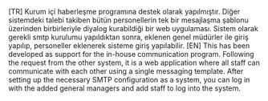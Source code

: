 [TR] Kurum içi haberleşme programına destek olarak yapılmıştır. Diğer sistemdeki talebi takiben bütün personellerin tek bir mesajlaşma şablonu üzerinden birbirleriyle diyalog kurabildiği bir web uygulaması. Sistem olarak gerekli smtp kurulumu yapıldıktan sonra, eklenen genel müdürler ile giriş yapılıp, personeller eklenerek sisteme giriş yapılabilir.
[EN] This has been developed as support for the in-house communication program. Following the request from the other system, it is a web application where all staff can communicate with each other using a single messaging template. After setting up the necessary SMTP configuration as a system, you can log in with the added general managers and add staff to log into the system.
